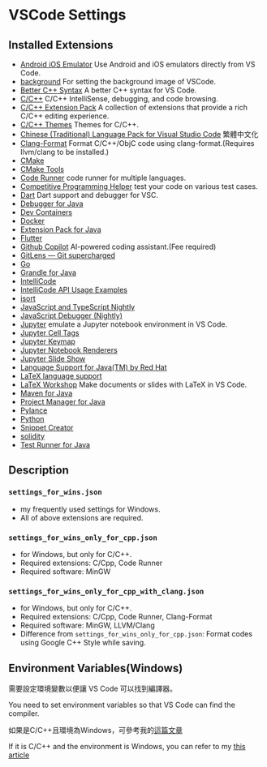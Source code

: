 # VSCode Settings

## Installed Extensions

- [Android iOS Emulator](https://marketplace.visualstudio.com/items?itemName=DiemasMichiels.emulate)
Use Android and iOS emulators directly from VS Code.
- [background](https://marketplace.visualstudio.com/items?itemName=shalldie.background)
For setting the background image of VSCode.
- [Better C++ Syntax](https://marketplace.visualstudio.com/items?itemName=jeff-hykin.better-cpp-syntax)
A better C++ syntax for VS Code.
- [C/C++](https://marketplace.visualstudio.com/items?itemName=ms-vscode.cpptools)
C/C++ IntelliSense, debugging, and code browsing.
- [C/C++ Extension Pack](https://marketplace.visualstudio.com/items?itemName=ms-vscode.cpptools-extension-pack)
A collection of extensions that provide a rich C/C++ editing experience.
- [C/C++ Themes](https://marketplace.visualstudio.com/items?itemName=ms-vscode.cpptools-themes)
Themes for C/C++.
- [Chinese (Traditional) Language Pack for Visual Studio Code](https://marketplace.visualstudio.com/items?itemName=MS-CEINTL.vscode-language-pack-zh-hant)
繁體中文化
- [Clang-Format](https://marketplace.visualstudio.com/items?itemName=xaver.clang-format)
Format C/C++/ObjC code using clang-format.(Requires llvm/clang to be installed.)
- [CMake](https://marketplace.visualstudio.com/items?itemName=twxs.cmake)
- [CMake Tools](https://marketplace.visualstudio.com/items?itemName=ms-vscode.cmake-tools)
- [Code Runner](https://marketplace.visualstudio.com/items?itemName=formulahendry.code-runner)
code runner for multiple languages.
- [Competitive Programming Helper](https://marketplace.visualstudio.com/items?itemName=DivyanshuAgrawal.competitive-programming-helper)
test your code on various test cases.
- [Dart](https://marketplace.visualstudio.com/items?itemName=Dart-Code.dart-code)
Dart support and debugger for VSC.
- [Debugger for Java](https://marketplace.visualstudio.com/items?itemName=vscjava.vscode-java-debug)
- [Dev Containers](https://marketplace.visualstudio.com/items?itemName=ms-vscode-remote.remote-containers)
- [Docker](https://marketplace.visualstudio.com/items?itemName=ms-azuretools.vscode-docker)
- [Extension Pack for Java](https://marketplace.visualstudio.com/items?itemName=vscjava.vscode-java-pack)
- [Flutter](https://marketplace.visualstudio.com/items?itemName=Dart-Code.flutter)
- [Github Copilot](https://marketplace.visualstudio.com/items?itemName=GitHub.copilot)
AI-powered coding assistant.(Fee required)
- [GitLens — Git supercharged](https://marketplace.visualstudio.com/items?itemName=eamodio.gitlens)
- [Go](https://marketplace.visualstudio.com/items?itemName=golang.go)
- [Grandle for Java](https://marketplace.visualstudio.com/items?itemName=vscjava.vscode-gradle)
- [IntelliCode](https://marketplace.visualstudio.com/items?itemName=VisualStudioExptTeam.vscodeintellicode)
- [IntelliCode API Usage Examples](https://marketplace.visualstudio.com/items?itemName=VisualStudioExptTeam.intellicode-api-usage-examples)
- [isort](https://marketplace.visualstudio.com/items?itemName=ms-python.isort)
- [JavaScript and TypeScript Nightly](https://marketplace.visualstudio.com/items?itemName=ms-vscode.vscode-typescript-next)
- [JavaScript Debugger (Nightly)](https://marketplace.visualstudio.com/items?itemName=ms-vscode.js-debug-nightly)
- [Jupyter](https://marketplace.visualstudio.com/items?itemName=ms-toolsai.jupyter)
emulate a Jupyter notebook environment in VS Code.
- [Jupyter Cell Tags](https://marketplace.visualstudio.com/items?itemName=ms-toolsai.vscode-jupyter-cell-tags)
- [Jupyter Keymap](https://marketplace.visualstudio.com/items?itemName=ms-toolsai.jupyter-keymap)
- [Jupyter Notebook Renderers](https://marketplace.visualstudio.com/items?itemName=ms-toolsai.jupyter-renderers)
- [Jupyter Slide Show](https://marketplace.visualstudio.com/items?itemName=ms-toolsai.vscode-jupyter-slideshow)
- [Language Support for Java(TM) by Red Hat](https://marketplace.visualstudio.com/items?itemName=redhat.java)
- [LaTeX language support](https://marketplace.visualstudio.com/items?itemName=torn4dom4n.latex-support)
- [LaTeX Workshop](https://marketplace.visualstudio.com/items?itemName=James-Yu.latex-workshop)
Make documents or slides with LaTeX in VS Code.
- [Maven for Java](https://marketplace.visualstudio.com/items?itemName=vscjava.vscode-maven)
- [Project Manager for Java](https://marketplace.visualstudio.com/items?itemName=vscjava.vscode-java-dependency)
- [Pylance](https://marketplace.visualstudio.com/items?itemName=ms-python.vscode-pylance)
- [Python](https://marketplace.visualstudio.com/items?itemName=ms-python.python)
- [Snippet Creator](https://marketplace.visualstudio.com/items?itemName=wware.snippet-creator)
- [solidity](https://marketplace.visualstudio.com/items?itemName=JuanBlanco.solidity)
- [Test Runner for Java](https://marketplace.visualstudio.com/items?itemName=vscjava.vscode-java-test)

## Description

### `settings_for_wins.json` 
* my frequently used settings for Windows.
* All of above extensions are required.

### `settings_for_wins_only_for_cpp.json` 
* for Windows, but only for C/C++.
* Required extensions: C/Cpp, Code Runner
* Required software: MinGW

### `settings_for_wins_only_for_cpp_with_clang.json`
* for Windows, but only for C/C++.
* Required extensions: C/Cpp, Code Runner, Clang-Format
* Required software: MinGW, LLVM/Clang
* Difference from `settings_for_wins_only_for_cpp.json`: Format codes using Google C++ Style while saving.

## Environment Variables(Windows)

需要設定環境變數以便讓 VS Code 可以找到編譯器。

You need to set environment variables so that VS Code can find the compiler.

如果是C/C++且環境為Windows，可參考我的[這篇文章](https://ja-errorpro.cf/posts/2022/vscode_cpp_setup/)

If it is C/C++ and the environment is Windows, you can refer to my [this article](https://ja-errorpro.cf/posts/2022/vscode_cpp_setup/)
